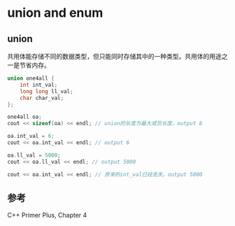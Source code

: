 # union and enum  

## union  

共用体能存储不同的数据类型，但只能同时存储其中的一种类型。共用体的用途之一是节省内存。  

```c++
union one4all {
    int int_val;
    long long ll_val;
    char char_val;
};

one4all oa;
cout << sizeof(oa) << endl; // union的长度为最大成员长度，output 8

oa.int_val = 6;
cout << oa.int_val << endl; // output 6

oa.ll_val = 5000;
cout << oa.ll_val << endl; // output 5000

cout << oa.int_val << endl; // 原来的int_val已经丢失，output 5000
```

## 参考  

C++ Primer Plus, Chapter 4  
